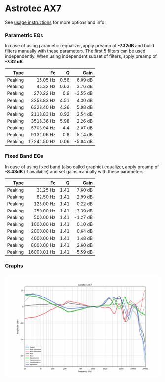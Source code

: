 # Astrotec AX7
See [usage instructions](https://github.com/jaakkopasanen/AutoEq#usage) for more options and info.

### Parametric EQs
In case of using parametric equalizer, apply preamp of **-7.32dB** and build filters manually
with these parameters. The first 5 filters can be used independently.
When using independent subset of filters, apply preamp of **-7.32 dB**.

| Type    | Fc          |    Q | Gain     |
|--------:|------------:|-----:|---------:|
| Peaking | 15.05 Hz    | 0.56 | 6.09 dB  |
| Peaking | 45.32 Hz    | 0.63 | 3.76 dB  |
| Peaking | 270.22 Hz   | 0.9  | -3.55 dB |
| Peaking | 3258.83 Hz  | 4.51 | 4.30 dB  |
| Peaking | 6328.40 Hz  | 4.26 | 5.98 dB  |
| Peaking | 2118.83 Hz  | 0.92 | 2.54 dB  |
| Peaking | 3518.36 Hz  | 5.98 | 2.26 dB  |
| Peaking | 5703.94 Hz  | 4.4  | 2.07 dB  |
| Peaking | 9131.06 Hz  | 0.8  | 5.14 dB  |
| Peaking | 17241.50 Hz | 0.06 | -5.04 dB |

### Fixed Band EQs
In case of using fixed band (also called graphic) equalizer, apply preamp of **-8.43dB**
(if available) and set gains manually with these parameters.

| Type    | Fc          |    Q | Gain     |
|--------:|------------:|-----:|---------:|
| Peaking | 31.25 Hz    | 1.41 | 7.60 dB  |
| Peaking | 62.50 Hz    | 1.41 | 2.99 dB  |
| Peaking | 125.00 Hz   | 1.41 | 0.22 dB  |
| Peaking | 250.00 Hz   | 1.41 | -3.39 dB |
| Peaking | 500.00 Hz   | 1.41 | -1.27 dB |
| Peaking | 1000.00 Hz  | 1.41 | 0.10 dB  |
| Peaking | 2000.00 Hz  | 1.41 | 0.64 dB  |
| Peaking | 4000.00 Hz  | 1.41 | 1.48 dB  |
| Peaking | 8000.00 Hz  | 1.41 | 2.60 dB  |
| Peaking | 16000.01 Hz | 1.41 | -5.59 dB |

### Graphs
![](./Astrotec%20AX7.png)